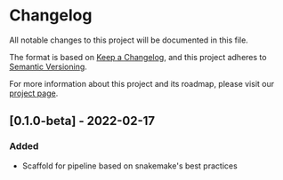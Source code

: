 # Changelog
All notable changes to this project will be documented in this file.

The format is based on [Keep a Changelog](https://keepachangelog.com/en/1.0.0/),
and this project adheres to [Semantic Versioning](https://semver.org/spec/v2.0.0.html).

For more information about this project and its roadmap, please visit our [project page](https://github.com/orgs/OpenOmics/projects/1).

## [0.1.0-beta] - 2022-02-17
### Added
  - Scaffold for pipeline based on snakemake's best practices

